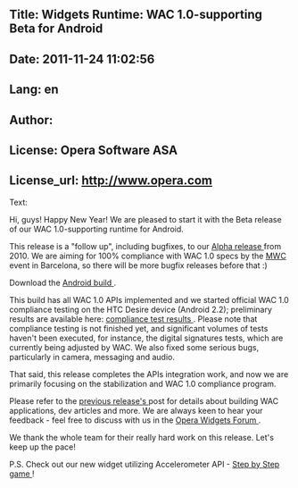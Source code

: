 Title: Widgets Runtime: WAC 1.0-supporting Beta for Android
----
Date: 2011-11-24 11:02:56
----
Lang: en
----
Author: 
----
License: Opera Software ASA
----
License_url: http://www.opera.com
----
Text:

<div id="content">
<p>
 Hi, guys! Happy New Year! We are pleased to start it with the Beta release of our WAC 1.0-supporting runtime for Android.
</p>
<p>
 This release is a &quot;follow up&quot;, including bugfixes, to our
 <a href="http://dev.opera.com/articles/view/labs-widgets-runtime-wac-1-0-supporting-alpha-for-android/">
  Alpha release
 </a>
 from 2010. We are aiming for 100% compliance with WAC 1.0 specs by the
 <a href="http://www.mobileworldcongress.com/">
  MWC
 </a>
 event in Barcelona, so there will be more bugfix releases before that :)
</p>
<p>
 Download the
 <a href="http://www.opera.com/download/get.pl?sub=++++&amp;amp;id=33391&amp;amp;location=318&amp;amp;nothanks=yes">
  Android build
 </a>.</p>
<p>
 This build has all WAC 1.0 APIs implemented and we started official 
  WAC 1.0 compliance 
 testing on the HTC Desire device (Android 2.2); preliminary results are available here:
 <a href="http://dev.w3.org/2006/waf/widgets/imp-report/">
  compliance test results
 </a>
 . Please note that compliance testing is not finished yet, and significant volumes of tests haven&#39;t been executed, for instance, the digital signatures tests, which are currently being adjusted by WAC. We also fixed some serious bugs, particularly in camera, messaging and audio.</p>

<p>
 That said, this release completes the APIs integration work, and now we are primarily focusing on the stabilization and WAC 1.0 compliance program.
</p>
<p>
 Please refer to the
 <a href="http://dev.opera.com/articles/view/labs-widgets-runtime-wac-1-0-supporting-alpha-for-android/">
  previous release&#39;s
 </a>
 post for details about building WAC applications, dev articles and more. We are always keen to hear your feedback - feel free to discuss with us in the
 <a href="http://my.opera.com/community/forums/forum.dml?id=1296">
  Opera Widgets Forum
 </a>
 .
</p>
<p>
 We thank the whole team for their really hard work on this release. Let&#39;s keep up the pace!
</p>
<p>
 P.S. Check out our new widget utilizing Accelerometer API -
 <a href="http://widgets.opera.com/widget/21254/">
  Step by Step game
 </a>
 !
</p>
</div>

